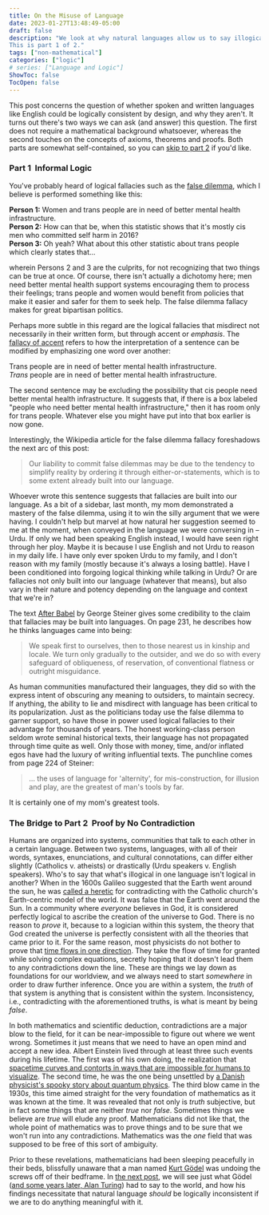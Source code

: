 ```yaml
---
title: On the Misuse of Language
date: 2023-01-27T13:48:49-05:00
draft: false
description: "We look at why natural languages allow us to say illogical things.
This is part 1 of 2."
tags: ["non-mathematical"]
categories: ["logic"]
# series: ["Language and Logic"]
ShowToc: false
TocOpen: false
---
```


<!-- 
Design ideas:
clickable footnotes
sidebar box
-->

This post concerns the question of whether spoken and written languages like English could be logically consistent by design, and why they aren't. It turns out there's two ways we can ask (and answer) this question. The first does not require a mathematical background whatsoever, whereas the second touches on the concepts of axioms, theorems and proofs. Both parts are somewhat self-contained, so you can [skip to part 2](/posts/language_and_logic2) if you'd like.

### <span class=tertiary>Part 1</span> &nbsp;Informal Logic

You've probably heard of logical fallacies such as the [false dilemma](https://en.m.wikipedia.org/wiki/False_dilemma), which I believe is performed something like this:
<p class=equation-like>
<span class=print><b>Person 1:</b> Women and trans people are in need of better mental health infrastructure.<br>
<b>Person 2:</b> How can that be, when this statistic shows that it's mostly cis men who committed self harm in 2016?<br>
<b>Person 3:</b> Oh yeah? What about this other statistic about trans people which clearly states that...</span>
</p>

wherein Persons 2 and 3 are the culprits, for not recognizing that two things can be true at once. Of course, there isn't actually a dichotomy here; men need better mental health support systems encouraging them to process their feelings; trans people and women would benefit from policies that make it easier and safer for them to seek help. The false dilemma fallacy makes for great bipartisan politics. 

Perhaps more subtle in this regard are the logical fallacies that misdirect not necessarily in their written form, but through accent or *emphasis*. The [fallacy of accent](https://en.wikipedia.org/wiki/Fallacy_of_accent) refers to how the interpretation of a sentence can be modified by emphasizing one word over another:

<p class=equation-like>
<span class=print> 
Trans people are in need of better mental health infrastructure.<br>
<span class=accented><i>Trans</i></span> people are in need of better mental health infrastructure.
</span>
</p>

The second sentence may be excluding the possibility that cis people need better mental health infrastructure. It suggests that, if there is a box labeled "people who need better mental health infrastructure," then it has room only for trans people. Whatever else you might have put into that box earlier is now gone.

Interestingly, the Wikipedia article for the false dilemma fallacy foreshadows the next arc of this post:

> Our liability to commit false dilemmas may be due to the tendency to simplify reality by ordering it through either-or-statements, which is to some extent already built into our language.

Whoever wrote this sentence suggests that fallacies are <span class=print>built into our language</span>. As a bit of a sidebar, last month, my mom demonstrated a mastery of the false dilemma, using it to win the silly argument that we were having. I couldn't help but marvel at how natural her suggestion seemed to me at the moment, when conveyed in the language we were conversing in &#8211; Urdu. 
If only we had been speaking English instead, I would have seen right through her ploy. 
Maybe it is because I use English and not Urdu to reason in my daily life. I have only ever spoken Urdu to my family, and I don't reason with my family (mostly because it's always a losing battle). Have I been conditioned into forgoing logical thinking while talking in Urdu? Or are fallacies not only <span class=print>built into our language</span> (whatever that means), but also vary in their nature and potency depending on the language and context that we're in?

The text [After Babel](https://www.bard.edu/library/arendt/pdfs/Steiner_AfterBabel.pdf) by George Steiner gives some credibility to the claim that fallacies may be built into languages. On page $231$, he describes how he thinks languages came into being:

> We speak first to ourselves, then to those nearest us in kinship and locale. We turn only gradually to the outsider, and we do so with every safeguard of obliqueness, of reservation, of conventional flatness or outright misguidance.

As human communities manufactured their languages, they did so with the express intent of obscuring any meaning to outsiders, to maintain secrecy. If anything, the ability to lie and misdirect with language has been critical to its popularization. Just as the politicians today use the false dilemma to garner support, so have those in power used logical fallacies to their advantage for thousands of years. The honest working-class person seldom wrote seminal historical texts, their language has not propagated through time quite as well. Only those with money, time, and/or inflated egos have had the luxury of writing influential texts. The punchline comes from page $224$ of Steiner:

> ... the uses of language for 'alternity', for mis-construction, for illusion and play, are the greatest of man's tools by far.

It is certainly one of my mom's greatest tools. 

### <span class=tertiary>The Bridge to Part 2</span> &nbsp;Proof by No Contradiction

Humans are organized into systems, communities that talk to each other in a certain language. Between two systems, languages, with all of their words, syntaxes, enunciations, and cultural connotations, can differ either slightly (Catholics v. atheists) or drastically (Urdu speakers v. English speakers).
Who's to say that what's illogical in one language isn't logical in another? When in the $1600$s Galileo suggested that the Earth went around the sun, he was <a href="https://www.history.com/this-day-in-history/galileo-is-accused-of-heresy">called a heretic</a> for contradicting with the Catholic church's Earth-centric model of the world. It was false that the Earth went around the Sun. In a community where *everyone* believes in God, it is considered perfectly logical to ascribe the creation of the universe to God. 
There is no reason to *prove* it, because to a logician within this system, the theory that God created the universe is perfectly consistent with all the theories that came prior to it.
For the same reason, most physicists do not bother to prove that [time flows in one direction](https://en.wikipedia.org/wiki/Arrow_of_time). They take the flow of time for granted while solving complex equations, secretly hoping that it doesn't lead them to any contradictions down the line. These are things we lay down as foundations for our worldview, and we always need to start *somewhere* in order to draw further inference. Once you are within a system, the *truth* of that system is anything that is consistent within the system. Inconsistency, i.e., contradicting with the aforementioned truths, is what is meant by being *false*.

In both mathematics and scientific deduction, contradictions are a major blow to the field, for it can be near-impossible to figure out where we went wrong. Sometimes it just means that we need to have an open mind and accept a new idea. Albert Einstein lived through at least three such events during his lifetime. The first was of his own doing, the realization that [spacetime curves and contorts in ways that are impossible for humans to visualize](https://en.wikipedia.org/wiki/Hyperbolic_geometry#Geometry_of_the_universe_%28special_relativity%29). The second time, he was the one being unsettled by [a Danish physicist's spooky story about quantum physics]((https://en.wikipedia.org/wiki/Bohr–Einstein_debates)).
The third blow came in the $1930s$, this time aimed straight for the very foundation of mathematics as it was known at the time. It was revealed that not only is *truth* subjective, but in fact some things that are neither *true* nor *false*. Sometimes things we believe are *true* will elude any proof. Mathematicians did not like that, the whole point of mathematics was to prove things and to be sure that we won't run into any contradictions. Mathematics was the *one* field that was supposed to be free of this sort of ambiguity.

Prior to these revelations, mathematicians had been sleeping peacefully in their beds, blissfully unaware that a man named [Kurt Gödel](https://en.wikipedia.org/wiki/Kurt_Gödel) was undoing the screws off of their bedframe. In [the next post](/posts/language_and_logic2), we will see just what Gödel ([and some years later, Alan Turing](https://en.wikipedia.org/wiki/Turing%27s_proof)) had to say to the world, and how his findings necessitate that natural language *should* be logically inconsistent if we are to do anything meaningful with it.

